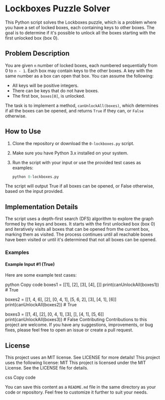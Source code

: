 # Lockboxes Puzzle Solver

This Python script solves the Lockboxes puzzle, which is a problem where you have a set of locked boxes, each containing keys to other boxes. The goal is to determine if it's possible to unlock all the boxes starting with the first unlocked box (box 0).

## Problem Description

You are given `n` number of locked boxes, each numbered sequentially from 0 to `n - 1`. Each box may contain keys to the other boxes. A key with the same number as a box can open that box. You can assume the following:

-   All keys will be positive integers.
-   There can be keys that do not have boxes.
-   The first box, `boxes[0]`, is unlocked.

The task is to implement a method, `canUnlockAll(boxes)`, which determines if all the boxes can be opened, and returns `True` if they can, or `False` otherwise.

## How to Use

1. Clone the repository or download the `0-lockboxes.py` script.

2. Make sure you have Python 3.x installed on your system.

3. Run the script with your input or use the provided test cases as examples:

    ```python
    python 0-lockboxes.py
    ```

The script will output True if all boxes can be opened, or False otherwise, based on the input provided.

## Implementation Details

The script uses a depth-first search (DFS) algorithm to explore the graph formed by the keys and boxes. It starts with the first unlocked box (box 0) and iteratively visits all boxes that can be opened from the current box, marking them as visited. The process continues until all reachable boxes have been visited or until it's determined that not all boxes can be opened.

### Examples

#### Example Input #1 (True)

Here are some example test cases:

python
Copy code
boxes1 = [[1], [2], [3], [4], []]
print(canUnlockAll(boxes1)) # True

boxes2 = [[1, 4, 6], [2], [0, 4, 1], [5, 6, 2], [3], [4, 1], [6]]
print(canUnlockAll(boxes2)) # True

boxes3 = [[1, 4], [2], [0, 4, 1], [3], [], [4, 1], [5, 6]]
print(canUnlockAll(boxes3)) # False
Contributing
Contributions to this project are welcome. If you have any suggestions, improvements, or bug fixes, please feel free to open an issue or create a pull request.

## License

This project uses an MIT license. See LICENSE for more details!
This project uses the following license: MIT
This project is licensed under the MIT License. See the LICENSE file for details.

css
Copy code

You can save this content as a `README.md` file in the same directory as your code or repository. Feel free to customize it further to suit your needs.
